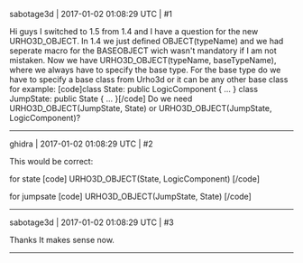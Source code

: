 sabotage3d | 2017-01-02 01:08:29 UTC | #1

Hi guys I switched to 1.5 from 1.4 and I have a question for the new URHO3D_OBJECT. In 1.4 we just defined OBJECT(typeName) and we had seperate macro for the BASEOBJECT wich wasn't mandatory if I am not mistaken. Now we have URHO3D_OBJECT(typeName, baseTypeName), where we always have to specify the base type. For the base type do we have to specify a base class from Urho3d or it can be any other base class for example:
[code]class State: public LogicComponent
{ ... }
class JumpState: public State
{ ... }[/code]
Do we need URHO3D_OBJECT(JumpState, State) or URHO3D_OBJECT(JumpState, LogicComponent)?

-------------------------

ghidra | 2017-01-02 01:08:29 UTC | #2

This would be correct:

for state
[code]
 URHO3D_OBJECT(State, LogicComponent)
[/code]

for jumpsate
[code]
 URHO3D_OBJECT(JumpState, State)
[/code]

-------------------------

sabotage3d | 2017-01-02 01:08:29 UTC | #3

Thanks It makes sense now.

-------------------------

